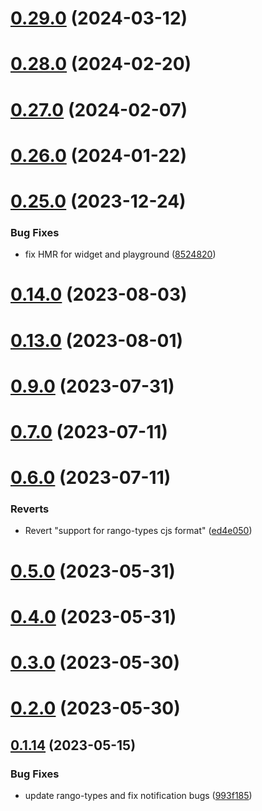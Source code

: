 # [0.29.0](https://github.com/rango-exchange/rango-client/compare/provider-tokenpocket@0.28.0...provider-tokenpocket@0.29.0) (2024-03-12)



# [0.28.0](https://github.com/rango-exchange/rango-client/compare/provider-tokenpocket@0.27.0...provider-tokenpocket@0.28.0) (2024-02-20)



# [0.27.0](https://github.com/rango-exchange/rango-client/compare/provider-tokenpocket@0.26.0...provider-tokenpocket@0.27.0) (2024-02-07)



# [0.26.0](https://github.com/rango-exchange/rango-client/compare/provider-tokenpocket@0.25.0...provider-tokenpocket@0.26.0) (2024-01-22)



# [0.25.0](https://github.com/rango-exchange/rango-client/compare/provider-tokenpocket@0.23.0...provider-tokenpocket@0.25.0) (2023-12-24)


### Bug Fixes

* fix HMR for widget and playground ([8524820](https://github.com/rango-exchange/rango-client/commit/8524820f10cf0b8921f3db0c4f620ff98daa4103))



# [0.14.0](https://github.com/rango-exchange/rango-client/compare/provider-tokenpocket@0.13.0...provider-tokenpocket@0.14.0) (2023-08-03)



# [0.13.0](https://github.com/rango-exchange/rango-client/compare/provider-tokenpocket@0.12.0...provider-tokenpocket@0.13.0) (2023-08-01)



# [0.9.0](https://github.com/rango-exchange/rango-client/compare/provider-tokenpocket@0.8.0...provider-tokenpocket@0.9.0) (2023-07-31)



# [0.7.0](https://github.com/rango-exchange/rango-client/compare/provider-tokenpocket@0.6.0...provider-tokenpocket@0.7.0) (2023-07-11)



# [0.6.0](https://github.com/rango-exchange/rango-client/compare/provider-tokenpocket@0.5.0...provider-tokenpocket@0.6.0) (2023-07-11)


### Reverts

* Revert "support for rango-types cjs format" ([ed4e050](https://github.com/rango-exchange/rango-client/commit/ed4e050bfc0dcde7aeffa6b0d73b02080a5721eb))



# [0.5.0](https://github.com/rango-exchange/rango-client/compare/provider-tokenpocket@0.4.0...provider-tokenpocket@0.5.0) (2023-05-31)



# [0.4.0](https://github.com/rango-exchange/rango-client/compare/provider-tokenpocket@0.3.0...provider-tokenpocket@0.4.0) (2023-05-31)



# [0.3.0](https://github.com/rango-exchange/rango-client/compare/provider-tokenpocket@0.2.0...provider-tokenpocket@0.3.0) (2023-05-30)



# [0.2.0](https://github.com/rango-exchange/rango-client/compare/provider-tokenpocket@0.1.15...provider-tokenpocket@0.2.0) (2023-05-30)



## [0.1.14](https://github.com/rango-exchange/rango-client/compare/provider-tokenpocket@0.1.13...provider-tokenpocket@0.1.14) (2023-05-15)


### Bug Fixes

* update rango-types and fix notification bugs ([993f185](https://github.com/rango-exchange/rango-client/commit/993f185e0b8c5e5e15a2c65ba2d85d1f9c8daa90))



